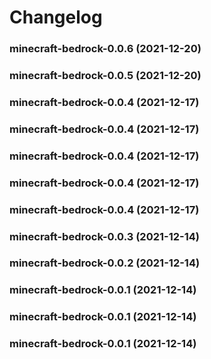 # Changelog<br>


<a name="minecraft-bedrock-0.0.6"></a>
### minecraft-bedrock-0.0.6 (2021-12-20)



<a name="minecraft-bedrock-0.0.5"></a>
### minecraft-bedrock-0.0.5 (2021-12-20)



<a name="minecraft-bedrock-0.0.4"></a>
### minecraft-bedrock-0.0.4 (2021-12-17)



<a name="minecraft-bedrock-0.0.4"></a>
### minecraft-bedrock-0.0.4 (2021-12-17)



<a name="minecraft-bedrock-0.0.4"></a>
### minecraft-bedrock-0.0.4 (2021-12-17)



<a name="minecraft-bedrock-0.0.4"></a>
### minecraft-bedrock-0.0.4 (2021-12-17)



<a name="minecraft-bedrock-0.0.4"></a>
### minecraft-bedrock-0.0.4 (2021-12-17)



<a name="minecraft-bedrock-0.0.3"></a>
### minecraft-bedrock-0.0.3 (2021-12-14)



<a name="minecraft-bedrock-0.0.2"></a>
### minecraft-bedrock-0.0.2 (2021-12-14)



<a name="minecraft-bedrock-0.0.1"></a>
### minecraft-bedrock-0.0.1 (2021-12-14)



<a name="minecraft-bedrock-0.0.1"></a>
### minecraft-bedrock-0.0.1 (2021-12-14)



<a name="minecraft-bedrock-0.0.1"></a>
### minecraft-bedrock-0.0.1 (2021-12-14)
